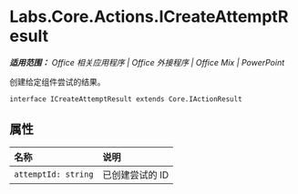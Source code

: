 ﻿
# Labs.Core.Actions.ICreateAttemptResult

 _**适用范围：** Office 相关应用程序 | Office 外接程序 | Office Mix | PowerPoint_

创建给定组件尝试的结果。

```
interface ICreateAttemptResult extends Core.IActionResult
```


## 属性


|**名称**|**说明**|
|:-----|:-----|
| `attemptId: string`|已创建尝试的 ID|
